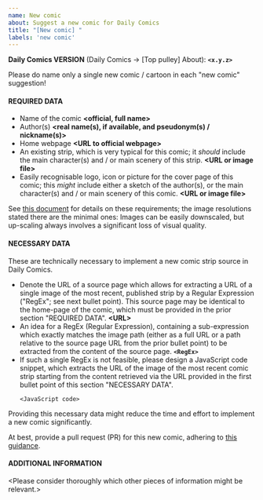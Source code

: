 ```yaml
---
name: New comic
about: Suggest a new comic for Daily Comics
title: "[New comic] "
labels: 'new comic'
---
```


**Daily Comics VERSION** (Daily Comics → [Top pulley] About): **`<x.y.z>`**

Please do name only a single new comic / cartoon in each "new comic" suggestion!

#### REQUIRED DATA
- Name of the comic
  **\<official, full name\>**
- Author(s)
  **\<real name(s), if available, and pseudonym(s) / nickname(s)\>**
- Home webpage
  **\<URL to official webpage\>**
- An existing strip, which is very typical for this comic; it *should* include the main character(s) and / or main scenery of this strip.
  **\<URL or image file\>**
- Easily recognisable logo, icon or picture for the cover page of this
  comic; this *might* include either a sketch of the author(s), or the main character(s) and / or main scenery of this comic.
  **\<URL or image file\>**

See [this document](../../info/comic_addition.md) for details on these requirements; the image resolutions stated there are the minimal ones: Images can be easily downscaled, but up-scaling always involves a significant loss of visual quality.

#### NECESSARY DATA
These are technically necessary to implement a new comic strip source in Daily Comics.
- Denote the URL of a source page which allows for extracting a URL of a single image of the most recent, published strip by a Regular Expression ("RegEx"; see next bullet point).  This source page may be identical to the home-page of the comic, which must be provided in the prior section "REQUIRED DATA".
  **\<URL\>**
- An idea for a RegEx (Regular Expression), containing a sub-expression which exactly matches the image path (either as a full URL or a path relative to the source page URL from the prior bullet point) to be extracted from the content of the source page.
  **`<RegEx>`**
- If such a single RegEx is not feasible, please design a JavaScript code snippet, which extracts the URL of the image of the most recent comic strip starting from the content retrieved via the URL provided in the first bullet point of this section "NECESSARY DATA".
  ```
  <JavaScript code>
  ```

Providing this necessary data might reduce the time and effort to implement a new comic significantly.

At best, provide a pull request (PR) for this new comic, adhering to [this guidance](../../info/comic_addition.md).

#### ADDITIONAL INFORMATION
\<Please consider thoroughly which other pieces of information might be relevant.\>

